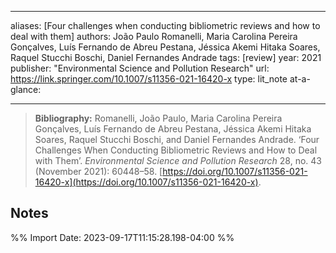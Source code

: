 
---
aliases: [Four challenges when conducting bibliometric reviews and how to deal with them]
authors: João Paulo Romanelli, Maria Carolina Pereira Gonçalves, Luís Fernando de Abreu Pestana, Jéssica Akemi Hitaka Soares, Raquel Stucchi Boschi, Daniel Fernandes Andrade 
tags: [review] 
year: 2021 
publisher: "Environmental Science and Pollution Research" 
url: https://link.springer.com/10.1007/s11356-021-16420-x
type: lit_note
at-a-glance:

---

>**Bibliography:** Romanelli, João Paulo, Maria Carolina Pereira Gonçalves, Luís Fernando de Abreu Pestana, Jéssica Akemi Hitaka Soares, Raquel Stucchi Boschi, and Daniel Fernandes Andrade. ‘Four Challenges When Conducting Bibliometric Reviews and How to Deal with Them’. _Environmental Science and Pollution Research_ 28, no. 43 (November 2021): 60448–58. [https://doi.org/10.1007/s11356-021-16420-x](https://doi.org/10.1007/s11356-021-16420-x).

## Notes



%% Import Date: 2023-09-17T11:15:28.198-04:00 %%
